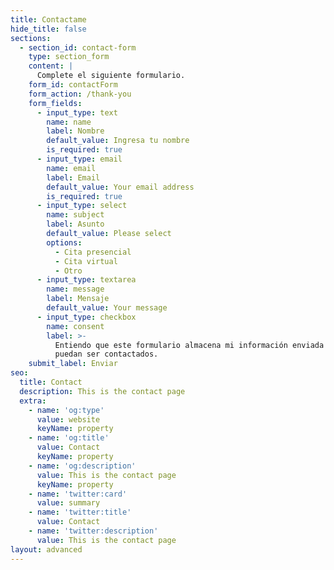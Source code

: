 ```yaml
---
title: Contactame
hide_title: false
sections:
  - section_id: contact-form
    type: section_form
    content: |
      Complete el siguiente formulario.
    form_id: contactForm
    form_action: /thank-you
    form_fields:
      - input_type: text
        name: name
        label: Nombre
        default_value: Ingresa tu nombre
        is_required: true
      - input_type: email
        name: email
        label: Email
        default_value: Your email address
        is_required: true
      - input_type: select
        name: subject
        label: Asunto
        default_value: Please select
        options:
          - Cita presencial
          - Cita virtual
          - Otro
      - input_type: textarea
        name: message
        label: Mensaje
        default_value: Your message
      - input_type: checkbox
        name: consent
        label: >-
          Entiendo que este formulario almacena mi información enviada para que
          puedan ser contactados.
    submit_label: Enviar
seo:
  title: Contact
  description: This is the contact page
  extra:
    - name: 'og:type'
      value: website
      keyName: property
    - name: 'og:title'
      value: Contact
      keyName: property
    - name: 'og:description'
      value: This is the contact page
      keyName: property
    - name: 'twitter:card'
      value: summary
    - name: 'twitter:title'
      value: Contact
    - name: 'twitter:description'
      value: This is the contact page
layout: advanced
---
```

